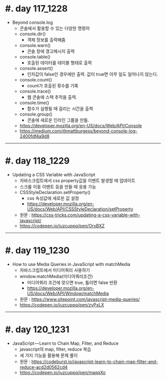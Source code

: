 #. day 117_1228
===============
* Beyond console.log
    * 콘솔에서 활용할 수 있는 다양한 명령어
    * console.dir()
        * 객체 정보를 출력해줌
    * console.warn()
        * 콘솔 창에 경고메시지 출력
    * console.table()
        * 호출된 데이터를 테이블 형태로 출력
    * console.assert()
        * 인자값이 false인 경우에만 출력. 값이 true면 아무 일도 일어나지 않는다.
    * console.count()
        * count가 호출된 횟수를 기록
    * console.trace()
        * 웹 콘솔에 스택 추적을 출력.
    * console.time()
        * 함수가 실행될 때 걸리는 시간을 출력
    * console.group()
        * 콘솔에 새로운 인라인 그룹을 만듦.
    * https://developer.mozilla.org/en-US/docs/Web/API/Console
    * https://medium.com/@mattburgess/beyond-console-log-2400fdf4a9d8

---------------------------------
#. day 118_1229
===============
* Updating a CSS Variable with JavaScript
    * 자바스크립트에서 css property값을 이벤트 발생할 때 업데이트
    * 스크롤 이동 이벤트 등을 만들 때 응용 가능
    * CSSStyleDeclaration.setProperty()
        * css 속성값에 새로운 값 설정
        * https://developer.mozilla.org/en-US/docs/Web/API/CSSStyleDeclaration/setProperty
    * 원문 : https://css-tricks.com/updating-a-css-variable-with-javascript/
    * https://codepen.io/juzcuppq/pen/OrxBXZ

---------------------------------
#. day 119_1230
===============
* How to use Media Queries in JavaScript with matchMedia
    * 자바스크립트에서 미디어쿼리 사용하기
    * window.matchMedia(미디어쿼리조건)
        * 미디어쿼리 조건에 맞으면 true, 틀리면 false 반환
        * https://developer.mozilla.org/en-US/docs/Web/API/Window/matchMedia
    * 원문 : https://www.sitepoint.com/javascript-media-queries/
    * https://codepen.io/juzcuppq/pen/zyPxLX

---------------------------------
#. day 120_1231
===============
* JavaScript — Learn to Chain Map, Filter, and Reduce
    * javascript의 map, filter, reduce 복습
    * 세 가지 기능을 활용해 문제 풀이
    * 원문 : https://codeburst.io/javascript-learn-to-chain-map-filter-and-reduce-acd2d0562cd4
    * https://codepen.io/juzcuppq/pen/maqqXo 
